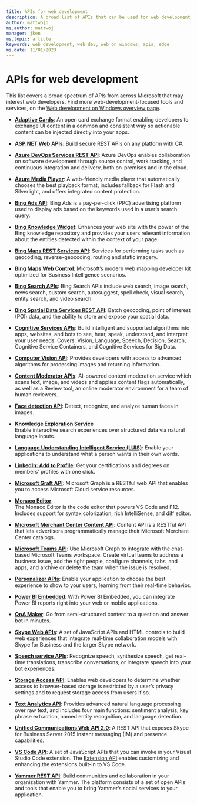 ```yaml
---
title: APIs for web development
description: A broad list of APIs that can be used for web development from products across Microsoft.
author: mattwojo 
ms.author: mattwoj 
manager: jken
ms.topic: article
keywords: web development, web dev, web on windows, apis, edge
ms.date: 11/01/2023
---
```


# APIs for web development

This list covers a broad spectrum of APIs from across Microsoft that may interest web developers. Find more web-development-focused tools and services, on the [Web development on Windows overview page](./index.md).

- **[Adaptive Cards](https://adaptivecards.io/)**: An open card exchange format enabling developers to exchange UI content in a common and consistent way so actionable content can be injected directly into your apps.

- **[ASP.NET Web APIs](https://dotnet.microsoft.com/apps/aspnet/apis)**: Build secure REST APIs on any platform with C#.

- **[Azure DevOps Services REST API](/rest/api/azure/devops/)**: Azure DevOps enables collaboration on software development through source control, work tracking, and continuous integration and delivery, both on-premises and in the cloud.

- **[Azure Media Player](https://azure.microsoft.com/services/media-services/media-player/)**: A web-friendly media player that automatically chooses the best playback format, includes fallback for Flash and Silverlight, and offers integrated content protection.

- **[Bing Ads API](/advertising/guides/)**: Bing Ads is a pay-per-click (PPC) advertising platform used to display ads based on the keywords used in a user’s search query.

- **[Bing Knowledge Widget](https://www.bing.com/widget/knowledge)**: Enhances your web site with the power of the Bing knowledge repository and provides your users relevant information about the entities detected within the context of your page.

- **[Bing Maps REST Services API](/bingmaps/rest-services/)**: Services for performing tasks such as geocoding, reverse-geocoding, routing and static imagery.

- **[Bing Maps Web Control](https://www.bing.com/api/maps/sdkrelease/mapcontrol/isdk#overview)**: Microsoft’s modern web mapping developer kit optimized for Business Intelligence scenarios.

- **[Bing Search APIs](https://www.microsoft.com/bing/apis)**: Bing Search APIs include web search, image search, news search, custom search, autosuggest, spell check, visual search, entity search, and video search.

- **[Bing Spatial Data Services REST API](/bingmaps/spatial-data-services/)**: Batch geocoding, point of interest (POI) data, and the ability to store and expose your spatial data.

- **[Cognitive Services APIs](/azure/cognitive-services/)**: Build intelligent and supported algorithms into apps, websites, and bots to see, hear, speak, understand, and interpret your user needs. Covers: Vision, Language, Speech, Decision, Search, Cognitive Service Containers, and Cognitive Services for Big Data.

- **[Computer Vision API](/azure/cognitive-services/computer-vision/)**: Provides developers with access to advanced algorithms for processing images and returning information.

- **[Content Moderator APIs](/azure/cognitive-services/content-moderator/)**: AI-powered content moderation service which scans text, image, and videos and applies content flags automatically, as well as a Review tool, an online moderator environment for a team of human reviewers.

- **[Face detection API](/azure/cognitive-services/face/)**: Detect, recognize, and analyze human faces in images.

- **[Knowledge Exploration Service](https://github.com/microsoft/cognitive-research-technologies-docs/blob/master/knowledge-exploration-service/GettingStarted.md)**<br>
Enable interactive search experiences over structured data via natural language inputs.

- **[Language Understanding Intelligent Service (LUIS)](/azure/cognitive-services/luis/)**: Enable your applications to understand what a person wants in their own words.

- **[LinkedIn: Add to Profile](https://addtoprofile.linkedin.com/)**: Get your certifications and degrees on members’ profiles with one click.

- **[Microsoft Graft API](/graph/use-the-api)**: Microsoft Graph is a RESTful web API that enables you to access Microsoft Cloud service resources.

- **[Monaco Editor](https://microsoft.github.io/monaco-editor/)**<br>
The Monaco Editor is the code editor that powers VS Code and F12. Includes support for syntax colorization, rich IntelliSense, and diff editor.

- **[Microsoft Merchant Center Content API](/advertising/shopping-content/)**: Content API is a RESTful API that lets advertisers programmatically manage their Microsoft Merchant Center catalogs.

- **[Microsoft Teams API](/graph/teams-concept-overview)**: Use Microsoft Graph to integrate with the chat-based Microsoft Teams workspace. Create virtual teams to address a business issue, add the right people, configure channels, tabs, and apps, and archive or delete the team when the issue is resolved.

- **[Personalizer APIs](/azure/cognitive-services/personalizer/)**: Enable your application to choose the best experience to show to your users, learning from their real-time behavior.

- **[Power BI Embedded](https://azure.microsoft.com/services/power-bi-embedded/)**: With Power BI Embedded, you can integrate Power BI reports right into your web or mobile applications.

- **[QnA Maker](/azure/cognitive-services/QnAMaker/)**: Go from semi-structured content to a question and answer bot in minutes.

- **[Skype Web APIs](/skype-sdk/websdk/docs/skypewebsdk)**: A set of JavaScript APIs and HTML controls to build web experiences that integrate real-time collaboration models with Skype for Business and the larger Skype network.

- **[Speech service APIs](/azure/cognitive-services/speech-service/)**: Recognize speech, synthesize speech, get real-time translations, transcribe conversations, or integrate speech into your bot experiences.

- **[Storage Access API](https://blogs.windows.com/msedgedev/2020/07/08/introducing-storage-access-api/)**: Enables web developers to determine whether access to browser-based storage is restricted by a user’s privacy settings and to request storage access from users if so.

- **[Text Analytics API](/azure/cognitive-services/text-analytics/)**: Provides advanced natural language processing over raw text, and includes four main functions: sentiment analysis, key phrase extraction, named entity recognition, and language detection.

- **[Unified Communications Web API 2.0](/skype-sdk/ucwa/unifiedcommunicationswebapi2_0)**: A REST API that exposes Skype for Business Server 2015 instant messaging (IM) and presence capabilities.

- **[VS Code API](https://code.visualstudio.com/api/references/vscode-api)**: A set of JavaScript APIs that you can invoke in your Visual Studio Code extension. The [Extension API](https://code.visualstudio.com/api) enables customizing and enhancing the extensions built-in to VS Code.

- **[Yammer REST API](/rest/api/yammer/rest-api-rate-limits)**: Build communities and collaboration in your organization with Yammer. The platform consists of a set of open APIs and tools that enable you to bring Yammer’s social services to your application.